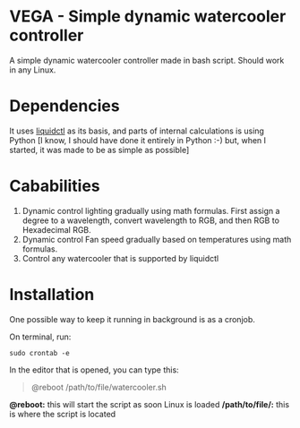 # VEGA - Simple dynamic watercooler controller

A simple dynamic watercooler controller made in bash script. Should work in any Linux.

# Dependencies

It uses [liquidctl](https://github.com/liquidctl/liquidctl) as its basis, and parts of internal calculations is using Python [I know, I should have done it entirely in Python :-) but, when I started, it was made to be as simple as possible]

# Cababilities

1. Dynamic control lighting gradually using math formulas. First assign a degree to a wavelength, convert wavelength to RGB, and then RGB to Hexadecimal RGB.
2. Dynamic control Fan speed gradually based on temperatures using math formulas.
3. Control any watercooler that is supported by liquidctl

# Installation

One possible way to keep it running in background is as a cronjob.

On terminal, run:

    sudo crontab -e

In the editor that is opened, you can type this:

> @reboot /path/to/file/watercooler.sh

**@reboot:** this will start the script as soon Linux is loaded
**/path/to/file/:** this is where the script is located
